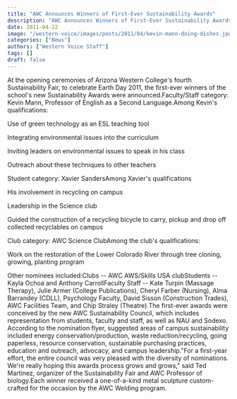 ```yaml
---
title: "AWC Announces Winners of First-Ever Sustainability Awards"
description: "AWC Announces Winners of First-Ever Sustainability Awards"
date: 2011-04-22
image: "/western-voice/images/posts/2011/04/kevin-mann-doing-dishes.jpg"
categories: ["News"]
authors: ["Western Voice Staff"]
tags: []
draft: false
---
```

At the opening ceremonies of Arizona Western College's fourth Sustainability Fair, to celebrate Earth Day 2011, the first-ever winners of the school's new Sustainability Awards were announced.Faculty/Staff category: Kevin Mann, Professor of English as a Second Language.Among Kevin's qualifications:

Use of green technology as an ESL teaching tool

Integrating environmental issues into the curriculum

Inviting leaders on environmental issues to speak in his class

Outreach about these techniques to other teachers

Student category: Xavier SandersAmong Xavier's qualifications

His involvement in recycling on campus

Leadership in the Science club

Guided the construction of a recycling bicycle to carry, pickup and drop off collected recyclables on campus

Club category: AWC Science ClubAmong the club's qualifications:

Work on the restoration of the Lower Colorado River through tree cloning, growing, planting program

Other nominees included:Clubs -- AWC AWS/Skills USA clubStudents -- Kayla Ochoa and Anthony CarrollFaculty Staff -- Kate Turpin (Massage Therapy), Julie Armer (College Publications), Cheryl Farber (Nursing), Alma Barrandey (CDLL), Psychology Faculty, David Sisson (Construction Trades), AWC Facilities Team, and Chip Straley (Theatre).The first-ever awards were conceived by the new AWC Sustainability Council, which includes representation from students, faculty and staff, as well as NAU and Sodexo. According to the nomination flyer, suggested areas of campus sustainability included energy conservation/production, waste reduction/recycling, going paperless, resource conservation, sustainable purchasing practices, education and outreach, advocacy, and campus leadership."For a first-year effort, the entire council was very pleased with the diversity of nominations. We're really hoping this awards process grows and grows," said Ted Martinez, organizer of the Sustainability Fair and AWC Professor of biology.Each winner received a one-of-a-kind metal sculpture custom-crafted for the occasion by the AWC Welding program.